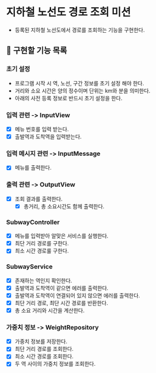 # 지하철 노선도 경로 조회 미션
- 등록된 지하철 노선도에서 경로를 조회하는 기능을 구현한다.

## 🚀 구현할 기능 목록

### 초기 설정
- 프로그램 시작 시 역, 노선, 구간 정보를 초기 설정 해야 한다.
- 거리와 소요 시간은 양의 정수이며 단위는 km와 분을 의미한다.
- 아래의 사전 등록 정보로 반드시 초기 설정을 한다.

### 입력 관련 -> InputView
- [x] 메뉴 번호를 입력 받는다.
- [x] 출발역과 도착역을 입력받는다.

### 입력 메시지 관련 -> InputMessage
- [x] 메뉴를 출력한다.

### 출력 관련 -> OutputView
- [x] 조회 결과를 출력한다.
  - [x] 총거리, 총 소요시간도 함께 출력한다.

### SubwayController
- [x] 메뉴를 입력받아 알맞은 서비스를 실행한다.
- [x] 최단 거리 경로를 구한다.
- [x] 최소 시간 경로룰 구한다.

### SubwayService
- [x] 존재하는 역인지 확인한다.
- [x] 출발역과 도착역이 같으면 에러를 출력한다.
- [x] 출발역과 도착역이 연결되어 있지 않으면 에러를 출력한다.
- [x] 최단 거리 경로, 최단 시간 경로를 반환한다.
- [x] 총 소요 거리와 시간을 계산한다.

### 가중치 정보 -> WeightRepository
- [x] 가중치 정보를 저장한다.
- [x] 최단 거리 경로를 조회한다.
- [x] 최소 시간 경로를 조회한다.
- [x] 두 역 사이의 가중치 정보를 조회한다.